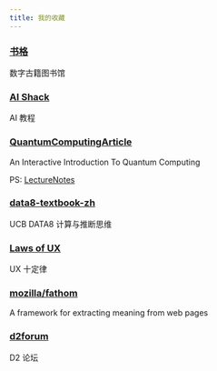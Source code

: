 ```yaml
---
title: 我的收藏
---
```


### [书格](https://shuge.org)

数字古籍图书馆



### [AI Shack](http://aishack.in/)

AI 教程



### [QuantumComputingArticle](http://davidbkemp.github.io/QuantumComputingArticle/)

An Interactive Introduction To Quantum Computing

PS: [LectureNotes](https://cs.uwaterloo.ca/~watrous/CPSC519/LectureNotes/all.pdf)



### [data8-textbook-zh](https://github.com/Kivy-CN/data8-textbook-zh)

UCB DATA8 计算与推断思维




### [Laws of UX](https://lawsofux.com/)

UX 十定律


### [mozilla/fathom](https://mozilla.github.io/fathom/using.html)

A framework for extracting meaning from web pages

### [d2forum](http://d2forum.alibaba-inc.com/#/index)

D2 论坛
